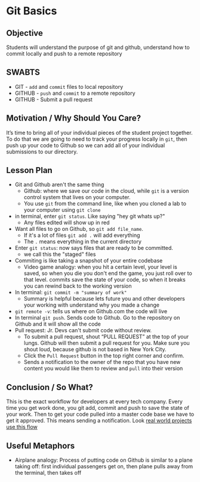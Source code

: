 # Git Basics

## Objective
Students will understand the purpose of git and github, understand how to commit locally and push to a remote repository

## SWABTS

+ GIT - `add` and `commit` files to local repository
+ GITHUB - `push` and `commit` to a remote repository
+ GITHUB - Submit a pull request

## Motivation / Why Should You Care?

It’s time to bring all of your individual pieces of the student project together. To do that we are going to need to track your progress locally in `git`, then push up your code to Github so we can add all of your individual submissions to our directory.

## Lesson Plan

+ Git and Github aren't the same thing
  * Github: where we save our code in the cloud, while `git` is a version control system that lives on your computer.
  * You use `git` from the command line, like when you cloned a lab to your computer using `git clone`
+ in terminal, enter `git status`. Like saying "hey git whats up?"
  * Any files edited will show up in red
+ Want all files to go on Github, so `git add file_name`.
  * If it's a lot of files `git add .` will add everything
  * The `.` means everything in the current directory
+ Enter `git status`: now says files that are ready to be committed.
  * we call this the "staged" files
+ Commiting is like taking a snapshot of your entire codebase
  * Video game analogy: when you hit a certain level, your level is saved, so when you die you don't end the game, you just roll over to that level. commits save the state of your code, so when it breaks you can rewind back to the working version
+ In terminal: `git commit -m "summary of work"`
  * Summary is helpful because lets future you and other developers your working with understand why you made a change
+ `git remote -v`: tells us where on Github.com the code will live
+ In terminal `git push`. Sends code to Github. Go to the repository on Github and it will show all the code
+ Pull request: Jr. Devs can't submit code without review.
  * To submit a pull request, shout “PULL REQUEST” at the top of your lungs. Github will then submit a pull request for you. Make sure you shout loud, because github is not based in New York City.
  * Click the `Pull Request` button in the top right corner and confirm.
  * Sends a notification to the owner of the repo that you have new content you would like them to review and `pull` into their version

## Conclusion / So What?

This is the exact workflow for developers at every tech company. Every time you get work done, you git add, commit and push to save the state of your work. Then to get your code pulled into a master code base we have to get it approved. This means sending a notification. Look [real world projects use this flow](https://github.com/jquery/jquery/pull/2268)

## Useful Metaphors

+ Airplane analogy: Process of putting code on Github is similar to a plane taking off: first individual passengers get on, then plane pulls away from the terminal, then takes off
